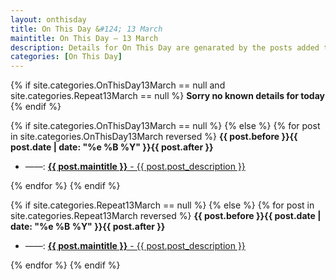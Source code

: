 ```yaml
---
layout: onthisday
title: On This Day &#124; 13 March
maintitle: On This Day — 13 March
description: Details for On This Day are genarated by the posts added to the website so the content is subject to changes/updates over time.
categories: [On This Day]
---
```


{% if site.categories.OnThisDay13March == null and site.categories.Repeat13March == null %}
<strong>Sorry no known details for today</strong>
{% endif %}

{% if site.categories.OnThisDay13March == null %}
{% else %}
{% for post in site.categories.OnThisDay13March reversed %}
<strong>{{ post.before }}{{ post.date | date: "%e %B %Y" }}{{ post.after }}</strong>
<ul>
<li> ——: <a href="{{ post.url }}"><strong>{{ post.maintitle }}</strong> - {{ post.post_description }}</a></li>
</ul>
{% endfor %}
{% endif %}

{% if site.categories.Repeat13March == null %}
{% else %}
{% for post in site.categories.Repeat13March reversed %}
<strong>{{ post.before }}{{ post.date | date: "%e %B %Y" }}{{ post.after }}</strong>
<ul>
<li> ——: <a href="{{ post.url }}"><strong>{{ post.maintitle }}</strong> - {{ post.post_description }}</a></li>
</ul>
{% endfor %}
{% endif %}
